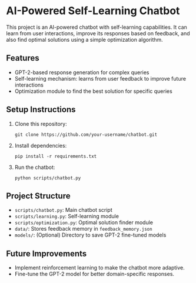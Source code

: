 # AI-Powered Self-Learning Chatbot

This project is an AI-powered chatbot with self-learning capabilities. It can learn from user interactions, improve its responses based on feedback, and also find optimal solutions using a simple optimization algorithm.

## Features
- GPT-2-based response generation for complex queries
- Self-learning mechanism: learns from user feedback to improve future interactions
- Optimization module to find the best solution for specific queries

## Setup Instructions

1. Clone this repository:
    ```
    git clone https://github.com/your-username/chatbot.git
    ```

2. Install dependencies:
    ```
    pip install -r requirements.txt
    ```

3. Run the chatbot:
    ```
    python scripts/chatbot.py
    ```

## Project Structure

- `scripts/chatbot.py`: Main chatbot script
- `scripts/learning.py`: Self-learning module
- `scripts/optimization.py`: Optimal solution finder module
- `data/`: Stores feedback memory in `feedback_memory.json`
- `models/`: (Optional) Directory to save GPT-2 fine-tuned models

## Future Improvements
- Implement reinforcement learning to make the chatbot more adaptive.
- Fine-tune the GPT-2 model for better domain-specific responses.
